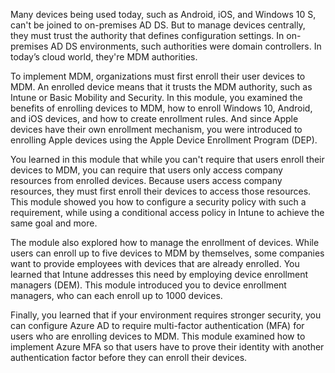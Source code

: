Many devices being used today, such as Android, iOS, and Windows 10 S, can't be joined to on-premises AD DS. But to manage devices centrally, they must trust the authority that defines configuration settings. In on-premises AD DS environments, such authorities were domain controllers. In today’s cloud world, they're MDM authorities.

To implement MDM, organizations must first enroll their user devices to MDM. An enrolled device means that it trusts the MDM authority, such as Intune or Basic Mobility and Security. In this module, you examined the benefits of enrolling devices to MDM, how to enroll Windows 10, Android, and iOS devices, and how to create enrollment rules. And since Apple devices have their own enrollment mechanism, you were introduced to enrolling Apple devices using the Apple Device Enrollment Program (DEP).

You learned in this module that while you can't require that users enroll their devices to MDM, you can require that users only access company resources from enrolled devices. Because users access company resources, they must first enroll their devices to access those resources. This module showed you how to configure a security policy with such a requirement, while using a conditional access policy in Intune to achieve the same goal and more.

The module also explored how to manage the enrollment of devices. While users can enroll up to five devices to MDM by themselves, some companies want to provide employees with devices that are already enrolled. You learned that Intune addresses this need by employing device enrollment managers (DEM). This module introduced you to device enrollment managers, who can each enroll up to 1000 devices.

Finally, you learned that if your environment requires stronger security, you can configure Azure AD to require multi-factor authentication (MFA) for users who are enrolling devices to MDM. This module examined how to implement Azure MFA so that users have to prove their identity with another authentication factor before they can enroll their devices.
